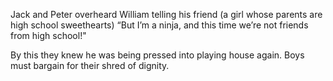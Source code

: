  Jack and Peter overheard William telling his friend (a girl whose parents are high school sweethearts) “But I’m a ninja, and this time we’re not friends from high school!" 

 By this they knew he was being pressed into playing house again. Boys must bargain for their shred of dignity. 